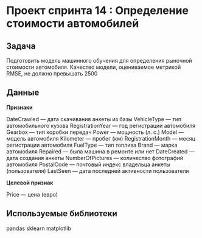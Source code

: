 # Проект спринта 14 : Определение стоимости автомобилей

## Задача

Подготовить модель машинного обучения для определения рыночной стоимости автомобиля. Качество модели, оцениваемое метрикой RMSE, не должно превышать 2500 

## Данные

**Признаки**

DateCrawled — дата скачивания анкеты из базы
VehicleType — тип автомобильного кузова
RegistrationYear — год регистрации автомобиля
Gearbox — тип коробки передач
Power — мощность (л. с.)
Model — модель автомобиля
Kilometer — пробег (км)
RegistrationMonth — месяц регистрации автомобиля
FuelType — тип топлива
Brand — марка автомобиля
Repaired — была машина в ремонте или нет
DateCreated — дата создания анкеты
NumberOfPictures — количество фотографий автомобиля
PostalCode — почтовый индекс владельца анкеты (пользователя)
LastSeen — дата последней активности пользователя

**Целевой признак**

Price — цена (евро)

## Используемые библиотеки

pandas
sklearn
matplotlib